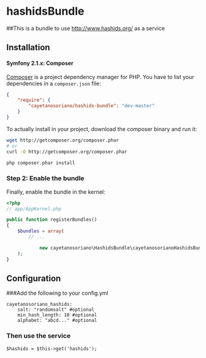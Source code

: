 hashidsBundle
=============

##This is a bundle to use http://www.hashids.org/ as a service

## Installation


#### Symfony 2.1.x: Composer

[Composer](http://packagist.org/about-composer) is a project dependency manager for PHP. You have to list
your dependencies in a `composer.json` file:

``` json
{
    "require": {
        "cayetanosoriano/hashids-bundle": "dev-master"
    }
}
```
To actually install in your project, download the composer binary and run it:

``` bash
wget http://getcomposer.org/composer.phar
# or
curl -O http://getcomposer.org/composer.phar

php composer.phar install
```

### Step 2: Enable the bundle

Finally, enable the bundle in the kernel:

``` php
<?php
// app/AppKernel.php

public function registerBundles()
{
    $bundles = array(
        // ...

            new cayetanosoriano\HashidsBundle\cayetanosorianoHashidsBundle(),
    );
}
```

## Configuration
###Add the following to your config.yml
```
cayetanosoriano_hashids:
    salt: "randomsalt" #optional
    min_hash_length: 10 #optional
    alphabet: "abcd..." #optional
```

### Then use the service
```
$hashids = $this->get('hashids');
```
